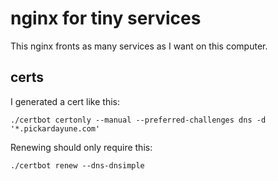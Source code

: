 # nginx for tiny services

This nginx fronts as many services as I want on this computer.

## certs

I generated a cert like this:

    ./certbot certonly --manual --preferred-challenges dns -d '*.pickardayune.com'

Renewing should only require this:

    ./certbot renew --dns-dnsimple
